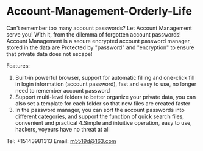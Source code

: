 # Account-Management-Orderly-Life

Can't remember too many account passwords? Let Account Management serve you! With it, from the dilemma of forgotten account passwords! Account Management is a secure encrypted account password manager, stored in the data are Protected by "password" and "encryption" to ensure that private data does not escape!

Features:
1. Built-in powerful browser, support for automatic filling and one-click fill in login information (account password), fast and easy to use, no longer need to remember account password
2. Support multi-level folders to better organize your private data, you can also set a template for each folder so that new files are created faster
3. In the password manager, you can sort the account passwords into different categories, and support the function of quick search files, convenient and practical
4.Simple and intuitive operation, easy to use, hackers, voyeurs have no threat at all

  Tel: +15143981313
  Email: m5519d@163.com

